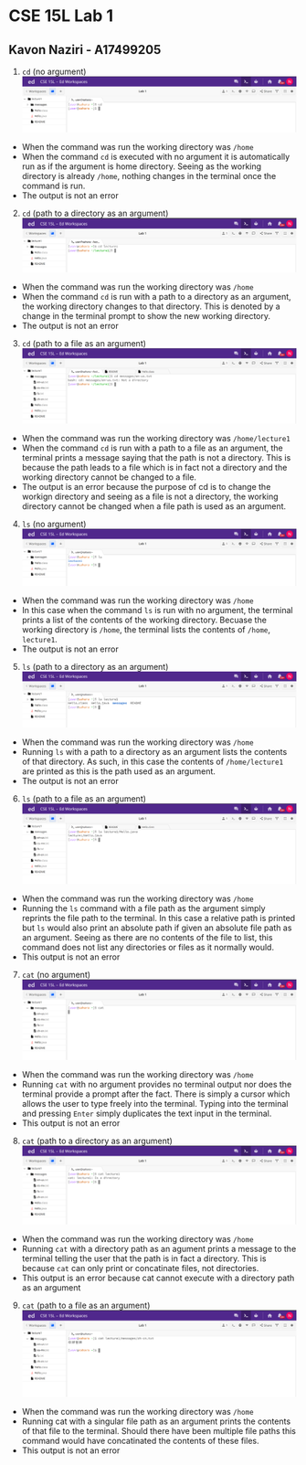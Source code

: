 # CSE 15L Lab 1
## Kavon Naziri - A17499205

1. ```cd``` (no argument)  
![Image](cse15l_lab1_ss1-1.png)
- When the command was run the working directory was `/home`
- When the command `cd` is executed with no argument it is automatically run as if the argument is home directory. Seeing as the working directory is already `/home`, nothing changes in the terminal once the command is run.
- The output is not an error

2. `cd` (path to a directory as an argument)
![Image](cse15l_lab1_ss1-2.png)
- When the command was run the working directory was `/home`
- When the command `cd` is run with a path to a directory as an argument, the working directory changes to that directory. This is denoted by a change in the terminal prompt to show the new working directory.
- The output is not an error

3. `cd` (path to a file as an argument)
![Image](cse15l_lab1_ss1-3.png)
- When the command was run the working directory was `/home/lecture1`
- When the command `cd` is run with a path to a file as an argument, the terminal prints a message saying that the path is not a directory. This is because the path leads to a file which is in fact not a directory and the working directory cannot be changed to a file.
- The output is an error because the purpose of cd is to change the workign directory and seeing as a file is not a directory, the working directory cannot be changed when a file path is used as an argument.

4. `ls` (no argument)
![Image](cse15l_lab1_ss2-1.png)
- When the command was run the working directory was `/home`
- In this case when the command `ls` is run with no argument, the terminal prints a list of the contents of the working directory. Becuase the working directory is `/home`, the terminal lists the contents of `/home`, `lecture1`.
- The output is not an error

5. `ls` (path to a directory as an argument)
![Image](cse15l_lab1_ss2-2.png)
- When the command was run the working directory was `/home`
- Running `ls` with a path to a directory as an argument lists the contents of that directory. As such, in this case the contents of `/home/lecture1` are printed as this is the path used as an argument.
- The output is not an error

6. `ls` (path to a file as an argument)
![Image](cse15l_lab1_ss2-3.png)
- When the command was run the working directory was `/home`
- Running the `ls` command with a file path as the argument simply reprints the file path to the terminal. In this case a relative path is printed but `ls` would also print an absolute path if given an absolute file path as an argument. Seeing as there are no contents of the file to list, this command does not list any directories or files as it normally would.
- This output is not an error

7. `cat` (no argument)
![Image](cse15l_lab1_ss3-1.png) 
- When the command was run the working directory was `/home`
- Running `cat` with no argument provides no terminal output nor does the terminal provide a prompt after the fact. There is simply a cursor which allows the user to type freely into the terminal. Typing into the terminal and pressing `Enter` simply duplicates the text input in the terminal. 
- This output is not an error

8. `cat` (path to a directory as an argument)
![Image](cse15l_lab1_ss3-2.png)
- When the command was run the working directory was `/home`
- Running `cat` with a directory path as an agument prints a message to the terminal telling the user that the path is in fact a directory. This is because `cat` can only print or concatinate files, not directories.
- This output is an error because cat cannot execute with a directory path as an argument

9. `cat` (path to a file as an argument)
![Image](cse15l_lab1_ss3-3.png)
- When the command was run the working directory was `/home`
- Running cat with a singular file path as an argument prints the contents of that file to the terminal. Should there have been multiple file paths this command would have concatinated the contents of these files.
- This output is not an error 

